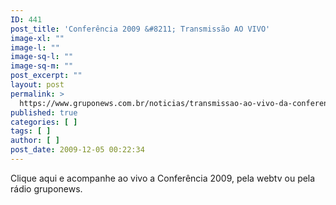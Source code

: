 ```yaml
---
ID: 441
post_title: 'Conferência 2009 &#8211; Transmissão AO VIVO'
image-xl: ""
image-l: ""
image-sq-l: ""
image-sq-m: ""
post_excerpt: ""
layout: post
permalink: >
  https://www.gruponews.com.br/noticias/transmissao-ao-vivo-da-conferencia-2009
published: true
categories: [ ]
tags: [ ]
author: [ ]
post_date: 2009-12-05 00:22:34
---
```

Clique aqui e acompanhe ao vivo a Conferência 2009, pela webtv ou pela rádio gruponews.
